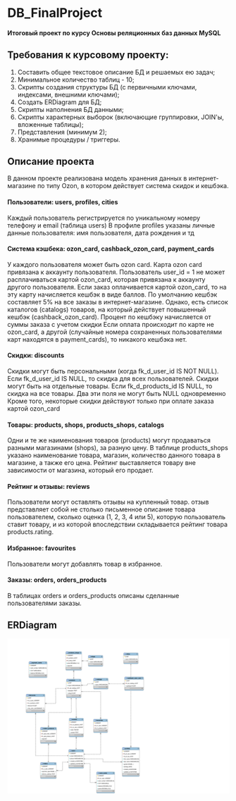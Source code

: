 # DB_FinalProject

#### Итоговый проект по курсу Основы реляционных баз данных MySQL

## Требования к курсовому проекту:

1. Составить общее текстовое описание БД и решаемых ею задач;
2. Минимальное количество таблиц - 10;
3. Скрипты создания структуры БД (с первичными ключами, индексами, внешними ключами);
4. Создать ERDiagram для БД;
5. Скрипты наполнения БД данными;
6. Скрипты характерных выборок (включающие группировки, JOIN'ы, вложенные таблицы);
7. Представления (минимум 2);
8. Хранимые процедуры / триггеры.

## Описание проекта

В данном проекте реализована модель хранения данных в интернет-магазине по типу Ozon, в котором действует система скидок и кешбэка.

#### Пользователи: users, profiles, cities
Каждый пользователь регистрируется по уникальному номеру телефону и email (таблица users)
В профиле profiles указаны личные данные пользователя: имя пользователя, дата рождения и тд

#### Система кэшбека: ozon_card, cashback_ozon_card, payment_cards
У каждого пользователя может быть ozon card. Карта ozon card привязана к аккаунту пользователя. 
Пользователь user_id = 1 не может расплачиваться картой ozon_card, которая привязана к аккаунту другого пользователя.
Если заказ оплачивается картой ozon_card, то на эту карту начисляется кешбэк в виде баллов.
По умолчанию кешбэк составляет 5% на все заказы в интернет-магазине. 
Однако, есть список каталогов (catalogs) товаров, на который действует повышенный кешбэк (cashback_ozon_card).
Процент по кешбэку начисляется от суммы заказа с учетом скидки
Если оплата происходит по карте не ozon_card, а другой (случайные номера сохраненных пользователями карт находятся в payment_cards), то никакого кешбэка нет.

#### Скидки: discounts
Скидки могут быть персональными (когда fk_d_user_id IS NOT NULL). Если  fk_d_user_id IS NULL, то скидка для всех пользователей.
Скидки могут быть на отдельные товары. Если  fk_d_products_id IS NULL, то скидка на все товары.
Два эти поля не могут быть NULL одновременно 
Кроме того, некоторые скидки действуют только при оплате заказа картой ozon_card

#### Товары: products, shops, products_shops, catalogs
Одни и те же наименования товаров (products) могут продаваться разными магазинами (shops), за разную цену. В таблице products_shops указано наименование товара, магазин, количество данного товара в магазине, а также его цена. Рейтинг выставляется товару вне зависимости от магазина, который его продает.

#### Рейтинг и отзывы: reviews 
Пользователи могут оставлять отзывы на купленный товар. отзыв представляет собой не столько письменное описание товара пользователем, сколько оценка (1, 2, 3, 4 или 5), которую пользователь ставит товару, и из которой впоследствии складывается рейтинг товара products.rating.

#### Избранное: favourites
Пользователи могут добавлять товар в избранное.

#### Заказы: orders, orders_products
В таблицах orders и orders_products описаны сделанные пользователями заказы.

## ERDiagram
![ER Diaram](/ERDiagram/ER_ozon_2.svg)
